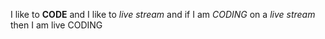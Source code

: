 I like to **CODE** and I like to _live stream_ and if I am _CODING_ on a *live stream* then I am live CODING
